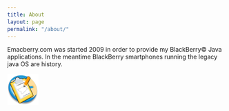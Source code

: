 ```yaml
---
title: About
layout: page
permalink: "/about/"
---
```

Emacberry.com was started 2009 in order to provide my BlackBerry&copy; Java applications.
In the meantime BlackBerry smartphones running the legacy java OS are history. 

<span class="shot">![gpslogger](/assets/img/gpsl/app-icon.png)</span>



